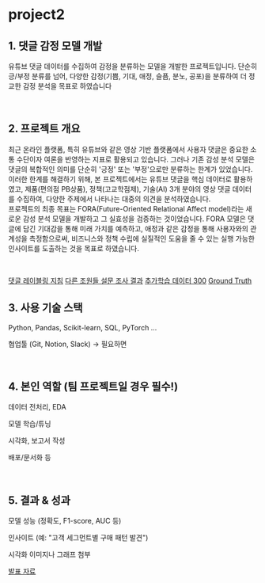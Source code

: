 # project2


## 1. 댓글 감정 모델 개발  


유튜브 댓글 데이터를 수집하여 감정을 분류하는 모델을 개발한 프로젝트입니다.
단순히 긍/부정 분류를 넘어, 다양한 감정(기쁨, 기대, 애정, 슬픔, 분노, 공포)을 분류하여 더 정교한 감정 분석을 목표로 하였습니다

<br>

## 2. 프로젝트 개요

최근 온라인 플랫폼, 특히 유튜브와 같은 영상 기반 플랫폼에서 사용자 댓글은 중요한 소통 수단이자 여론을 반영하는 지표로 활용되고 있습니다. 그러나 기존 감성 분석 모델은 댓글의 복합적인 의미를 단순히 '긍정' 또는 '부정'으로만 분류하는 한계가 있었습니다. 
이러한 한계를 해결하기 위해, 본 프로젝트에서는 유튜브 댓글을 핵심 데이터로 활용하였고, 제품(편의점 PB상품), 정책(고교학점제), 기술(AI) 3개 분야의 영상 댓글 데이터를 수집하여, 다양한 주제에서 나타나는 대중의 의견을 분석하였습니다.  
프로젝트의 최종 목표는 FORA(Future-Oriented Relational Affect model)라는 새로운 감성 분석 모델을 개발하고 그 실효성을 검증하는 것이었습니다. FORA 모델은 댓글에 담긴 기대감을 통해 미래 가치를 예측하고, 애정과 같은 감정을 통해 사용자와의 관계성을 측정함으로써, 비즈니스와 정책 수립에 실질적인 도움을 줄 수 있는 실행 가능한 인사이트를 도출하는 것을 목표로 하였습니다.

<br>

[댓글 레이블링 지침](https://docs.google.com/spreadsheets/d/1xlZrJ23rKn06P2ixTw3bmeqQuYafdGcx/edit?usp=drive_link&ouid=116413280130938266406&rtpof=true&sd=true)
[다른 조원들 설문 조사 결과](https://docs.google.com/spreadsheets/d/1zeiw7QfgHnu56ry7TomvT-1BYlWXpuuHFBVjeuvrCuc/edit?usp=drive_link)
[추가학습 데이터 300](https://drive.google.com/drive/folders/1DNIRDjtO6cUR180ovZMjauP22MMiu50H)
[Ground Truth](https://drive.google.com/file/d/16maHwAYzigGM_sB6r2KHDJNLeRiCHHoJ/view?usp=drive_link)

## 3. 사용 기술 스택

Python, Pandas, Scikit-learn, SQL, PyTorch …

협업툴 (Git, Notion, Slack) → 필요하면

<br>

## 4. 본인 역할 (팀 프로젝트일 경우 필수!)

데이터 전처리, EDA

모델 학습/튜닝

시각화, 보고서 작성

배포/문서화 등

<br>

## 5. 결과 & 성과

모델 성능 (정확도, F1-score, AUC 등)

인사이트 (예: "고객 세그먼트별 구매 패턴 발견")

시각화 이미지나 그래프 첨부

[발표 자료](https://docs.google.com/presentation/d/1yRYz8jSv_VwHJIk6l3nCtfO1VoO1Jxt4/edit?usp=sharing&ouid=116413280130938266406&rtpof=true&sd=true)
